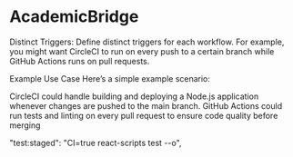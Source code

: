 # AcademicBridge


Distinct Triggers: Define distinct triggers for each workflow. For example, you might want CircleCI to run on every push to a certain branch while GitHub Actions runs on pull requests.

Example Use Case
Here’s a simple example scenario:

CircleCI could handle building and deploying a Node.js application whenever changes are pushed to the main branch.
GitHub Actions could run tests and linting on every pull request to ensure code quality before merging


"test:staged": "CI=true react-scripts test --o",